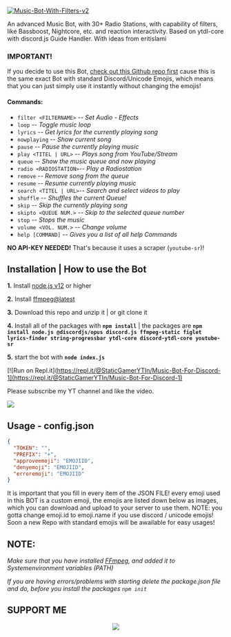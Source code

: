 [![Music-Bot-With-Filters-v2](https://github-readme-stats.vercel.app/api/pin/?username=navaneethkm004&repo=Music-Bot-With-Filters-v2&theme=dark)](https://github.com/StaticGamerYT-India/Music-Bot-For-Discord)<br/>

An advanced Music Bot, with 30+ Radio Stations, with capability of filters, like Bassboost, Nightcore, etc. and reaction interactivity. Based on ytdl-core with discord.js Guide Handler. With ideas from eritislami 

### **IMPORTANT!** 

If you decide to use this Bot, [check out this Github repo first](https://github.com/StaticGamerYT-India/Music-Bot-For-Discord) cause this is the same exact Bot with standard Discord/Unicode Emojis, which means that you can just simply use it instantly without changing the emojis!

#### Commands:

- `filter <FILTERNAME>` --    *Set Audio - Effects*
- `loop`                --    *Toggle music loop*
- `lyrics`              --    *Get lyrics for the currently playing song*
- `nowplaying`          --    *Show current song*
- `pause`               --    *Pause the currently playing music*
- `play <TITEL | URL>`  --    *Plays song from YouTube/Stream*
- `queue`               --    *Show the music queue and now playing*
- `radio <RADIOSTATION>`--    *Play a Radiostation*
- `remove`              --    *Remove song from the queue*
- `resume`              --    *Resume currently playing music*
- `search <TITEL | URL>`--    *Search and select videos to play*
- `shuffle`             --    *Shuffles the current Queue!*
- `skip`                --    *Skip the currently playing song*
- `skipto <QUEUE NUM.>` --    *Skip to the selected queue number*
- `stop`                --    *Stops the music*
- `volume <VOL. NUM.>`  --    *Change volume*
- `help [COMMAND]`      --    *Gives you a list of all help Commands*

**NO API-KEY NEEDED!** That's because it uses a scraper (`youtube-sr`)!

## Installation | How to use the Bot

 **1.** Install [node.js v12](https://nodejs.org/api/cli.html#cli_unhandled_rejections_mode) or higher

 **2.** Install [ffmpeg@latest](https://ffmpeg.org) 

 **3.** Download this repo and unzip it    |    or git clone it
 
 **4.** Install all of the packages with **`npm install`**     |  the packages are   **`npm install node.js @discordjs/opus discord.js ffmpeg-static figlet lyrics-finder string-progressbar ytdl-core discord-ytdl-core youtube-sr`**
 
 **5.** start the bot with **`node index.js`**<br/>
 
 [![Run on Repl.it](https://repl.it/@StaticGamerYTIn/Music-Bot-For-Discord-1](https://repl.it/@StaticGamerYTIn/Music-Bot-For-Discord-1)</br>


Please subscribe my YT channel and like the video.

<a href="https://www.youtube.com/channel/UCSqkMUjNAYX9m15ZMF60ClA?sub_confirmation=1" target="_blank" style="display: inline-block;">
                <img
                    src="https://upload.wikimedia.org/wikipedia/commons/thumb/5/52/YouTube_social_white_circle_(2017).svg/1024px-YouTube_social_white_circle_(2017).svg.png" 
                    align="center"
                />
 </a>




## Usage - config.json

```json
{
  "TOKEN": "",
  "PREFIX": "+",
  "approveemoji": "EMOJIID",
  "denyemoji": "EMOJIID",
  "erroremoji": "EMOJIID"
}
```

It is important that you fill in every item of the JSON FILE! every emoji used in this BOT is a custom emoji, the emojis are listed down below as images, which you can download and upload to your server to use them. NOTE: you gotta change emoji.id to emoji.name if you use discord / unicode emojis! Soon a new Repo with standard emojis will be awailable for easy usages!

## **NOTE:**

*Make sure that you have installed [FFmpeg](https://ffmpeg.org), and added it to Systemenvironment variables (PATH)*

*If you are having errors/problems with starting delete the package.json file and do, before you install the packages `npm init`*

## SUPPORT ME

<div align="center">
            <a href="https://www.youtube.com/channel/UCSqkMUjNAYX9m15ZMF60ClA?sub_confirmation=1" target="_blank" style="display: inline-block;">
                <img
                    src="https://1000logos.net/wp-content/uploads/2017/05/youtube-symbol.jpg" 
                    align="center"
                />
            </a></div>





